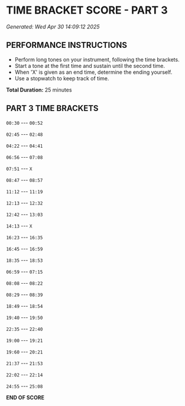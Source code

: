 # TIME BRACKET SCORE - PART 3
*Generated: Wed Apr 30 14:09:12 2025*

## PERFORMANCE INSTRUCTIONS
- Perform long tones on your instrument, following the time brackets.
- Start a tone at the first time and sustain until the second time.
- When 'X' is given as an end time, determine the ending yourself.
- Use a stopwatch to keep track of time.

**Total Duration:** 25 minutes

## PART 3 TIME BRACKETS

`00:30` --- `00:52`

`02:45` --- `02:48`

`04:22` --- `04:41`

`06:56` --- `07:08`

`07:51` --- `X`

`08:47` --- `08:57`

`11:12` --- `11:19`

`12:13` --- `12:32`

`12:42` --- `13:03`

`14:13` --- `X`

`16:23` --- `16:35`

`16:45` --- `16:59`

`18:35` --- `18:53`

`06:59` --- `07:15`

`08:08` --- `08:22`

`08:29` --- `08:39`

`18:49` --- `18:54`

`19:40` --- `19:50`

`22:35` --- `22:40`

`19:00` --- `19:21`

`19:60` --- `20:21`

`21:37` --- `21:53`

`22:02` --- `22:14`

`24:55` --- `25:08`

**END OF SCORE**
